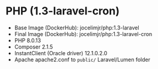 # PHP (1.3-laravel-cron)

- Base Image (DockerHub): jocelimjr/php:1.3-laravel
- Final Image (DockerHub): jocelimjr/php:1.3-laravel-cron
- PHP 8.0.13
- Composer 2.1.5
- InstantClient (Oracle driver) 12.1.0.2.0
- Apache apache2.conf to `public/` Laravel/Lumen folder
